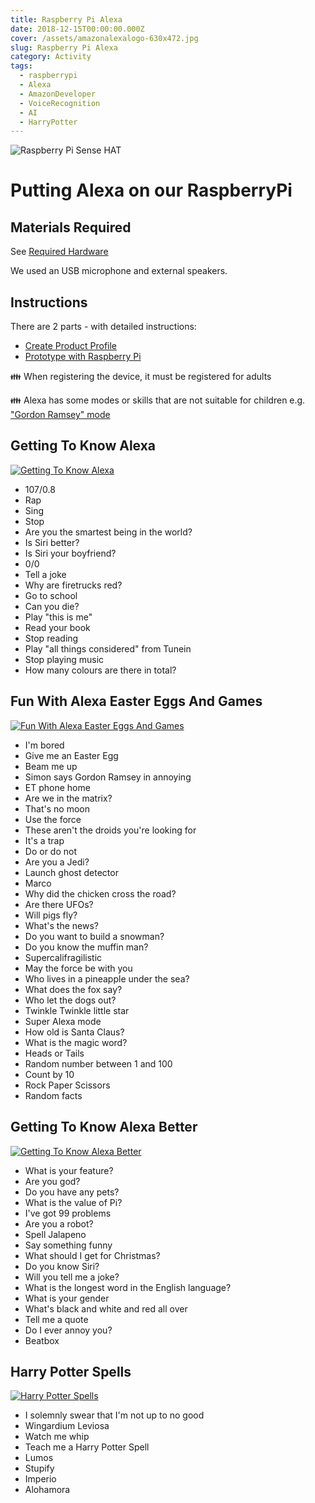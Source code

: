 ```yaml
---
title: Raspberry Pi Alexa
date: 2018-12-15T00:00:00.000Z
cover: /assets/amazonalexalogo-630x472.jpg
slug: Raspberry Pi Alexa
category: Activity
tags:
  - raspberrypi
  - Alexa
  - AmazonDeveloper
  - VoiceRecognition
  - AI
  - HarryPotter
---
```


![Raspberry Pi Sense HAT](/assets/amazonalexalogo-630x472.jpg)

# Putting Alexa on our RaspberryPi
## Materials Required
See [Required Hardware](https://developer.amazon.com/docs/alexa-voice-service/required-hardware.html)

We used an USB microphone and external speakers.

## Instructions
There are 2 parts - with detailed instructions:
- [Create Product Profile ](https://developer.amazon.com/docs/alexa-voice-service/register-a-product.html)
- [Prototype with Raspberry Pi](https://developer.amazon.com/docs/alexa-voice-service/required-hardware.html)

:family: When registering the device, it must be registered for adults

:family: Alexa has some modes or skills that are not suitable for children e.g. ["Gordon Ramsey" mode](https://www.amazon.co.uk/Ground-Control-Gordon-Ramsay/dp/B0797H5D2X)


## Getting To Know Alexa
[![Getting To Know Alexa ](/assets/RaspberryPiAlexa_1-gsGZ5m5ho.jpg)](https://www.youtube.com/watch?v=1-gsGZ5m5ho)
- 107/0.8
- Rap 
- Sing
- Stop
- Are you the smartest being in the world?
- Is Siri better?
- Is Siri your boyfriend?
- 0/0
- Tell a joke
- Why are firetrucks red?
- Go to school
- Can you die?
- Play "this is me"
- Read your book
- Stop reading
- Play "all things considered" from Tunein
- Stop playing music
- How many colours are there in total?
 
## Fun With Alexa Easter Eggs And Games
[![Fun With Alexa Easter Eggs And Games ](/assets/RaspberryPiAlexa_UgN-8e1j7nU.jpg)](https://www.youtube.com/watch?v=UgN-8e1j7nU)
- I'm bored
- Give me an Easter Egg
- Beam me up
- Simon says Gordon Ramsey in annoying
- ET phone home
- Are we in the matrix?
- That's no moon
- Use the force
- These aren't the droids you're looking for
- It's a trap
- Do or do not
- Are you a Jedi?
- Launch ghost detector
- Marco
- Why did the chicken cross the road?
- Are there UFOs?
- Will pigs fly?
- What's the news?
- Do you want to build a snowman?
- Do you know the muffin man?
- Supercalifragilistic
- May the force be with you
- Who lives in a pineapple under the sea?
- What does the fox say?
- Who let the dogs out?
- Twinkle Twinkle little star
- Super Alexa mode
- How old is Santa Claus?
- What is the magic word?
- Heads or Tails
- Random number between 1 and 100
- Count by 10
- Rock Paper Scissors
- Random facts

## Getting To Know Alexa Better
[![Getting To Know Alexa Better](/assets/RaspberryPiAlexa_Pq4OO-1TDiw.jpg)](https://www.youtube.com/watch?v=Pq4OO-1TDiw)
- What is your feature?
- Are you god?
- Do you have any pets?
- What is the value of Pi?
- I've got 99 problems
- Are you a robot?
- Spell Jalapeno
- Say something funny
- What should I get for Christmas?
- Do you know Siri?
- Will you tell me a joke?
- What is the longest word in the English language?
- What is your gender
- What's black and white and red all over
- Tell me a quote
- Do I ever annoy you?
- Beatbox


## Harry Potter Spells
[![Harry Potter Spells](/assets/RaspberryPiAlexa_FGQ5DFmlDFM.jpg)](https://www.youtube.com/watch?v=FGQ5DFmlDFM)
- I solemnly swear that I'm not up to no good
- Wingardium Leviosa
- Watch me whip
- Teach me a Harry Potter Spell
- Lumos
- Stupify
- Imperio
- Alohamora

















